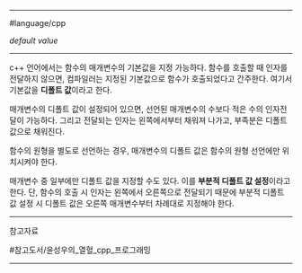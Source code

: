 
---

#language/cpp 

*default value*

---

c++ 언어에서는 함수의 매개변수의 기본값을 지정 가능하다. 함수를 호출할 때 인자를 전달하지 않으면, 컴파일러는 지정된 기본값으로 함수가 호출되었다고 간주한다. 여기서 기본값을 **디폴트 값**이라고 한다.

매개변수의 디폴트 값이 설정되어 있으면, 선언된 매개변수의 수보다 적은 수의 인자전달이 가능하다. 그리고 전달되는 인자는 왼쪽에서부터 채워져 나가고, 부족분은 디폴트 값으로 채워진다.

함수의 원형을 별도로 선언하는 경우, 매개변수의 디폴트 값은 함수의 원형 선언에만 위치시켜야 한다.

매개변수 중 일부에만 디폴트 값을 지정할 수도 있다. 이를 **부분적 디폴트 값 설정**이라고 한다. 단, 함수의 호출 시 인자는 왼쪽에서 오른쪽으로 전달되기 때문에 부분적 디폴트 값 설정 시 디폴트 값은 오른쪽 매개변수부터 차례대로 지정해야 한다.

---

참고자료

#참고도서/윤성우의_열혈_cpp_프로그래밍

---